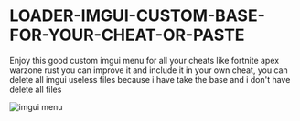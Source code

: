 # LOADER-IMGUI-CUSTOM-BASE-FOR-YOUR-CHEAT-OR-PASTE
Enjoy this good custom imgui menu for all your cheats like fortnite apex warzone rust you can improve it and include it in your own cheat, you can delete all imgui useless files because i have take the base and i don't have delete all files


![imgui menu](https://user-images.githubusercontent.com/101755793/158865961-7d8844cf-bb4c-477b-aa51-0a52225a02cc.PNG)




